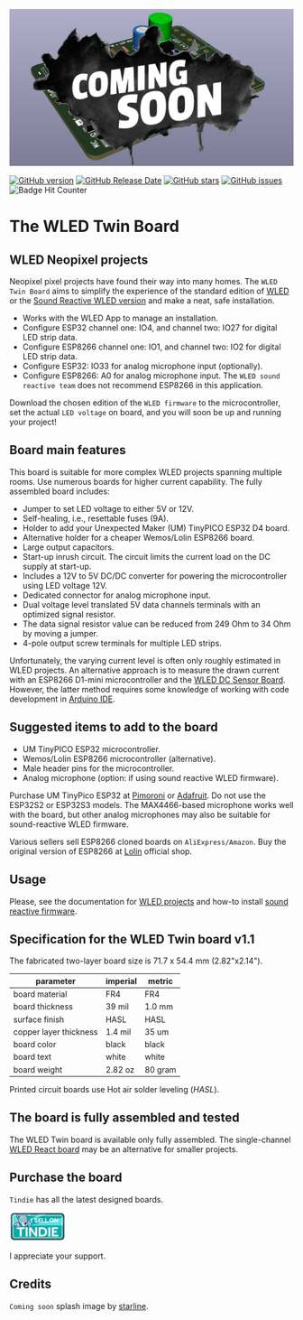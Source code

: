 ![prototyping solderable board](./images/splash-3d-view-wled-twin-board-v1_1.png)

[![GitHub version](https://img.shields.io/github/release/berrak/WLED-TWIN-Board.svg?logo=github&logoColor=ffffff)](https://github.com/berrak/WLED-TWIN-Board/releases/latest)
[![GitHub Release Date](https://img.shields.io/github/release-date/berrak/WLED-TWIN-Board.svg?logo=github&logoColor=ffffff)](https://github.com/berrak/WLED-TWIN-Board/releases/latest)
[![GitHub stars](https://img.shields.io/github/stars/berrak/WLED-TWIN-Board.svg?logo=github&logoColor=ffffff)](https://github.com/berrak/WLED-TWIN-Board/stargazers)
[![GitHub issues](https://img.shields.io/github/issues/berrak/WLED-TWIN-Board.svg?logo=github&logoColor=ffffff)](https://github.com/berrak/WLED-TWIN-Board/issues)
![Badge Hit Counter](https://visitor-badge.laobi.icu/badge?page_id=berrak_WLED-TWIN-Board)

# The WLED Twin Board

## WLED Neopixel projects 

Neopixel pixel projects have found their way into many homes. The `WLED Twin Board` aims to simplify the experience of the standard edition of [WLED](https://kno.wled.ge/) or the [Sound Reactive WLED version](https://github.com/atuline/WLED/) and make a neat, safe installation. 
 
- Works with the WLED App to manage an installation.
- Configure ESP32 channel one: IO4, and channel two: IO27 for digital LED strip data.
- Configure ESP8266 channel one: IO1, and channel two: IO2 for digital LED strip data.
- Configure ESP32: IO33 for analog microphone input (optionally).
- Configure ESP8266: A0 for analog microphone input. The `WLED sound reactive team` does not recommend ESP8266 in this application.

Download the chosen edition of the `WLED firmware` to the microcontroller, set the actual `LED voltage` on board, and you will soon be up and running your project!

## Board main features

This board is suitable for more complex WLED projects spanning multiple rooms. Use numerous boards for higher current capability. The fully assembled board includes:

- Jumper to set LED voltage to either 5V or 12V.
- Self-healing, i.e., resettable fuses (9A).
- Holder to add your Unexpected Maker (UM) TinyPICO ESP32 D4 board.
- Alternative holder for a cheaper Wemos/Lolin ESP8266 board.
- Large output capacitors.
- Start-up inrush circuit. The circuit limits the current load on the DC supply at start-up.
- Includes a 12V to 5V DC/DC converter for powering the microcontroller using LED voltage 12V.
- Dedicated connector for analog microphone input.
- Dual voltage level translated 5V data channels terminals with an optimized signal resistor.
- The data signal resistor value can be reduced from 249 Ohm to 34 Ohm by moving a jumper.
- 4-pole output screw terminals for multiple LED strips.


Unfortunately, the varying current level is often only roughly estimated in WLED projects. An alternative approach is to measure the drawn current with an ESP8266 D1-mini microcontroller and the [WLED DC Sensor Board](https://github.com/berrak/WLED-DC-Sensor-Board/). However, the latter method requires some knowledge of working with code development in [Arduino IDE](https://www.arduino.cc/en/software).

## Suggested items to add to the board

- UM TinyPICO ESP32 microcontroller.
- Wemos/Lolin ESP8266 microcontroller (alternative).
- Male header pins for the microcontroller.
- Analog microphone (option: if using sound reactive WLED firmware).

Purchase UM TinyPico ESP32 at [Pimoroni](https://shop.pimoroni.com/products/tinypico-v2?variant=39285089534035) or [Adafruit](https://www.adafruit.com/?q=TinyPico+ESP32&sort=BestMatch). Do not use the ESP32S2 or ESP32S3 models. The MAX4466-based microphone works well with the board, but other analog microphones may also be suitable for sound-reactive WLED firmware.

Various sellers sell ESP8266 cloned boards on `AliExpress/Amazon`. Buy the original version of ESP8266 at [Lolin](https://lolin.aliexpress.com/store/1331105) official shop.

## Usage

Please, see the documentation for [WLED projects](https://kno.wled.ge/) and how-to install [sound reactive firmware](https://github.com/atuline/WLED/).

## Specification for the WLED Twin board v1.1

The fabricated two-layer board size is 71.7 x 54.4 mm (2.82"x2.14").

| parameter | imperial | metric |
| -----------|-------|------|
| board material | FR4 | FR4 |
| board thickness | 39 mil | 1.0 mm |
| surface finish | HASL | HASL |
| copper layer thickness | 1.4 mil | 35 um |
| board color | black | black |
| board text | white | white |
| board weight | 2.82 oz | 80 gram |


Printed circuit boards use Hot air solder leveling (*HASL*).

## The board is fully assembled and tested

The WLED Twin board is available only fully assembled. The single-channel [WLED React board](https://github.com/berrak/WLED-React-Board) may be an alternative for smaller projects.

## Purchase the board
`Tindie` has all the latest designed boards.

[![Tindie](./images/tindie-small.png)](https://www.tindie.com/stores/debinix/)

I appreciate your support.

## Credits

`Coming soon` splash image by [starline](https://www.freepik.com/free-vector/abstract-grunge-style-coming-soon-with-black-splatter_9504688.htm#query=coming%20soon&position=4&from_view=keyword).